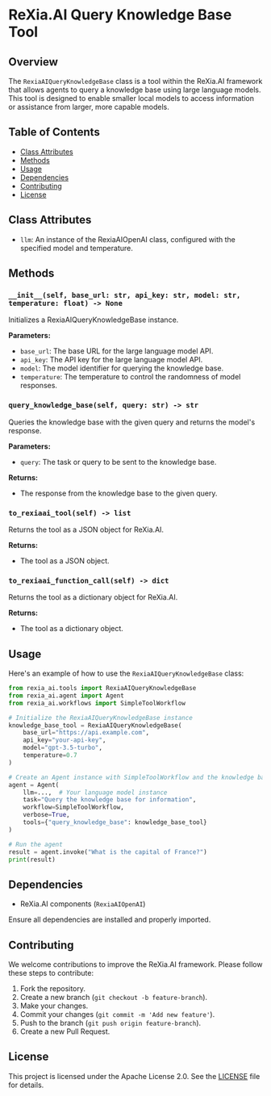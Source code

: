 # ReXia.AI Query Knowledge Base Tool

## Overview

The `RexiaAIQueryKnowledgeBase` class is a tool within the ReXia.AI framework that allows agents to query a knowledge base using large language models. This tool is designed to enable smaller local models to access information or assistance from larger, more capable models.

## Table of Contents

- [Class Attributes](#class-attributes)
- [Methods](#methods)
- [Usage](#usage)
- [Dependencies](#dependencies)
- [Contributing](#contributing)
- [License](#license)

## Class Attributes

- `llm`: An instance of the RexiaAIOpenAI class, configured with the specified model and temperature.

## Methods

### `__init__(self, base_url: str, api_key: str, model: str, temperature: float) -> None`

Initializes a RexiaAIQueryKnowledgeBase instance.

**Parameters:**

- `base_url`: The base URL for the large language model API.
- `api_key`: The API key for the large language model API.
- `model`: The model identifier for querying the knowledge base.
- `temperature`: The temperature to control the randomness of model responses.

### `query_knowledge_base(self, query: str) -> str`

Queries the knowledge base with the given query and returns the model's response.

**Parameters:**

- `query`: The task or query to be sent to the knowledge base.

**Returns:**

- The response from the knowledge base to the given query.

### `to_rexiaai_tool(self) -> list`

Returns the tool as a JSON object for ReXia.AI.

**Returns:**

- The tool as a JSON object.

### `to_rexiaai_function_call(self) -> dict`

Returns the tool as a dictionary object for ReXia.AI.

**Returns:**

- The tool as a dictionary object.

## Usage

Here's an example of how to use the `RexiaAIQueryKnowledgeBase` class:

```python
from rexia_ai.tools import RexiaAIQueryKnowledgeBase
from rexia_ai.agent import Agent
from rexia_ai.workflows import SimpleToolWorkflow

# Initialize the RexiaAIQueryKnowledgeBase instance
knowledge_base_tool = RexiaAIQueryKnowledgeBase(
    base_url="https://api.example.com",
    api_key="your-api-key",
    model="gpt-3.5-turbo",
    temperature=0.7
)

# Create an Agent instance with SimpleToolWorkflow and the knowledge base tool
agent = Agent(
    llm=...,  # Your language model instance
    task="Query the knowledge base for information",
    workflow=SimpleToolWorkflow,
    verbose=True,
    tools={"query_knowledge_base": knowledge_base_tool}
)

# Run the agent
result = agent.invoke("What is the capital of France?")
print(result)
```

## Dependencies

- ReXia.AI components (`RexiaAIOpenAI`)

Ensure all dependencies are installed and properly imported.

## Contributing

We welcome contributions to improve the ReXia.AI framework. Please follow these steps to contribute:

1. Fork the repository.
2. Create a new branch (`git checkout -b feature-branch`).
3. Make your changes.
4. Commit your changes (`git commit -m 'Add new feature'`).
5. Push to the branch (`git push origin feature-branch`).
6. Create a new Pull Request.

## License

This project is licensed under the Apache License 2.0. See the [LICENSE](../LICENSE) file for details.
